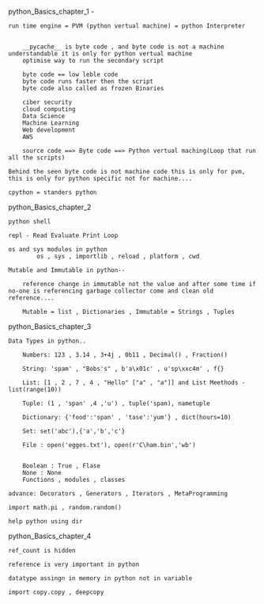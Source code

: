 python_Basics_chapter_1 - 

    run time engine = PVM (python vertual machine) = python Interpreter


        __pycache__ is byte code , and byte code is not a machine understandable it is only for python vertual machine
        optimise way to run the secondary script

        byte code == low leble code
        byte code runs faster then the script
        byte code also called as frozen Binaries

        ciber security 
        cloud computing 
        Data Science
        Machine Learning
        Web development
        AWS

        source code ==> Byte code ==> Python vertual maching(Loop that run all the scripts)

    Behind the seen byte code is not machine code this is only for pvm, this is only for python specific not for machine....

    cpython = standers python


python_Basics_chapter_2
    
    python shell

    repl - Read Evaluate Print Loop

    os and sys modules in python
            os , sys , importlib , reload , platform , cwd

    Mutable and Immutable in python--
        
        reference change in immutable not the value and after some time if no-one is referencing garbage collector come and clean old reference....

        Mutable = list , Dictionaries , Immutable = Strings , Tuples



python_Basics_chapter_3

    Data Types in python..

        Numbers: 123 , 3.14 , 3+4j , 0b11 , Decimal() , Fraction()

        String: 'spam' , "Bobs's" , b'a\x01c' , u'sp\xxc4m' , f{}

        List: [1 , 2 , 7 , 4 , "Hello" ["a" , "a"]] and List Meethods - list(range(10))

        Tuple: (1 , 'span' ,4 ,'u') , tuple('span), nametuple

        Dictionary: {'food':'span' , 'tase':'yum'} , dict(hours=10)

        Set: set('abc'),{'a','b','c'}

        File : open('egges.txt'), open(r'C\ham.bin','wb')


        Boolean : True , Flase
        None : None
        Functions , modules , classes

    advance: Decorators , Generators , Iterators , MetaProgramming

    import math.pi , random.random()

    help python using dir


python_Basics_chapter_4

    ref_count is hidden

    reference is very important in python

    datatype assingn in memory in python not in variable

    import copy.copy , deepcopy